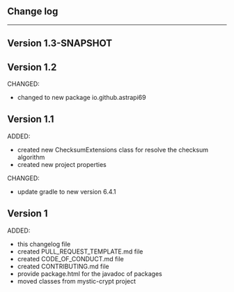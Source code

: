 ## Change log
----------------------

Version 1.3-SNAPSHOT
-------------

Version 1.2
-------------

CHANGED:

- changed to new package io.github.astrapi69

Version 1.1
-------------

ADDED:

- created new ChecksumExtensions class for resolve the checksum algorithm
- created new project properties

CHANGED:

- update gradle to new version 6.4.1

Version 1
-------------

ADDED:
 
- this changelog file
- created PULL_REQUEST_TEMPLATE.md file
- created CODE_OF_CONDUCT.md file
- created CONTRIBUTING.md file
- provide package.html for the javadoc of packages
- moved classes from mystic-crypt project



